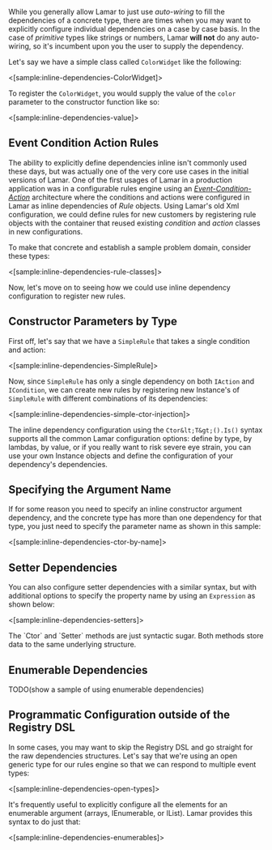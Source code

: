 <!--Title: Inline Dependencies-->
<!--Url: inline-dependencies-->

While you generally allow Lamar to just use _auto-wiring_ to fill the dependencies of a concrete type, there are times
when you may want to explicitly configure individual dependencies on a case by case basis. In the case of _primitive_ types
like strings or numbers, Lamar **will not** do any auto-wiring, so it's incumbent upon you the user to supply the dependency.

Let's say we have a simple class called `ColorWidget` like the following:

<[sample:inline-dependencies-ColorWidget]>

To register the `ColorWidget`, you would supply the value of the `color` parameter to the constructor function like so:

<[sample:inline-dependencies-value]>

## Event Condition Action Rules

The ability to explicitly define dependencies inline isn't commonly used these days, but was actually one of the very core use cases in the initial versions of Lamar. One of the first usages of Lamar in a production application was in a configurable rules engine using an <i><a href="http://en.wikipedia.org/wiki/Event_condition_action">Event-Condition-Action</a></i> architecture where the conditions and actions were configured in Lamar as inline dependencies of _Rule_ objects. Using Lamar's old Xml configuration, we could define rules for new customers by registering rule objects with the container that reused existing _condition_ and _action_ classes in new configurations.

To make that concrete and establish a sample problem domain, consider these types:

<[sample:inline-dependencies-rule-classes]>

Now, let's move on to seeing how we could use inline dependency configuration to register new rules.



## Constructor Parameters by Type

First off, let's say that we have a `SimpleRule` that takes a single condition and action:

<[sample:inline-dependencies-SimpleRule]>

Now, since `SimpleRule` has only a single dependency on both `IAction` and `ICondition`, we can create new rules by registering new Instance's
of `SimpleRule` with different combinations of its dependencies:

<[sample:inline-dependencies-simple-ctor-injection]>

The inline dependency configuration using the `Ctor&lt;T&gt;().Is()` syntax supports all the common Lamar configuration options: define by type, by lambdas, by value, or if you really want to risk severe eye strain, you can use your own Instance objects and define the configuration of your dependency's dependencies.


## Specifying the Argument Name

If for some reason you need to specify an inline constructor argument dependency, and the concrete type has more than one dependency for that type, 
you just need to specify the parameter name as shown in this sample:

<[sample:inline-dependencies-ctor-by-name]>

## Setter Dependencies

You can also configure setter dependencies with a similar syntax, but with additional options to specify the property name 
by using an `Expression` as shown below:

<[sample:inline-dependencies-setters]>

<div class="alert alert-info" role="alert">The `Ctor` and `Setter` methods are just syntactic sugar. Both methods store data to the same underlying structure. </div>


## Enumerable Dependencies

TODO(show a sample of using enumerable dependencies)


## Programmatic Configuration outside of the Registry DSL

In some cases, you may want to skip the Registry DSL and go straight for the raw dependencies structures. Let's say that
we're using an open generic type for our rules engine so that we can respond to multiple event types:

<[sample:inline-dependencies-open-types]>

It's frequently useful to explicitly configure all the elements for an enumerable argument (arrays, IEnumerable, or IList). 
Lamar provides this syntax to do just that:

<[sample:inline-dependencies-enumerables]>


